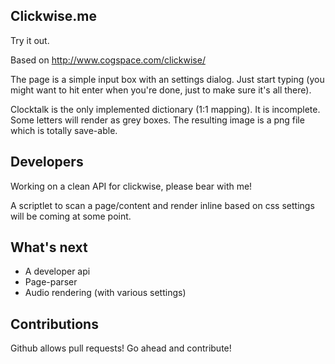 Clickwise.me
------------

Try it out. 

Based on http://www.cogspace.com/clickwise/

The page is a simple input box with an settings dialog. 
Just start typing (you might want to hit enter when you're done, just to make sure it's all there).

Clocktalk is the only implemented dictionary (1:1 mapping). It is incomplete. Some letters will render as grey boxes. The resulting image is a png file which is totally save-able. 

Developers
----------

Working on a clean API for clickwise, please bear with me!

A scriptlet to scan a page/content and render inline based on css settings will be coming at some point.

What's next
-----------

* A developer api
* Page-parser
* Audio rendering (with various settings)

Contributions
-------------

Github allows pull requests!
Go ahead and contribute!
